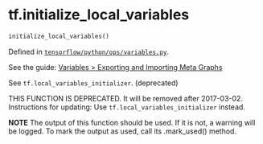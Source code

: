<div itemscope itemtype="http://developers.google.com/ReferenceObject">
<meta itemprop="name" content="tf.initialize_local_variables" />
</div>

# tf.initialize_local_variables

``` python
initialize_local_variables()
```



Defined in [`tensorflow/python/ops/variables.py`](https://www.tensorflow.org/code/tensorflow/python/ops/variables.py).

See the guide: [Variables > Exporting and Importing Meta Graphs](../../../api_guides/python/state_ops.md#Exporting_and_Importing_Meta_Graphs)

See `tf.local_variables_initializer`. (deprecated)

THIS FUNCTION IS DEPRECATED. It will be removed after 2017-03-02.
Instructions for updating:
Use `tf.local_variables_initializer` instead.

  **NOTE** The output of this function should be used.  If it is not, a warning will be logged.  To mark the output as used, call its .mark_used() method.